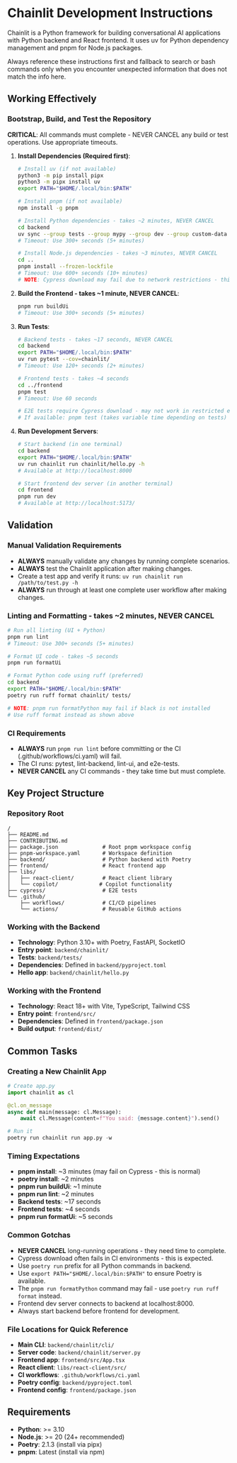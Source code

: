 # Chainlit Development Instructions

Chainlit is a Python framework for building conversational AI applications with Python backend and React frontend. It uses uv for Python dependency management and pnpm for Node.js packages.

Always reference these instructions first and fallback to search or bash commands only when you encounter unexpected information that does not match the info here.

## Working Effectively

### Bootstrap, Build, and Test the Repository

**CRITICAL**: All commands must complete - NEVER CANCEL any build or test operations. Use appropriate timeouts.

1. **Install Dependencies (Required first)**:
   ```bash
   # Install uv (if not available)
   python3 -m pip install pipx
   python3 -m pipx install uv
   export PATH="$HOME/.local/bin:$PATH"
   
   # Install pnpm (if not available)  
   npm install -g pnpm
   
   # Install Python dependencies - takes ~2 minutes, NEVER CANCEL
   cd backend
   uv sync --group tests --group mypy --group dev --group custom-data
   # Timeout: Use 300+ seconds (5+ minutes)
   
   # Install Node.js dependencies - takes ~3 minutes, NEVER CANCEL  
   cd ..
   pnpm install --frozen-lockfile
   # Timeout: Use 600+ seconds (10+ minutes)
   # NOTE: Cypress download may fail due to network restrictions - this is expected in CI environments
   ```

2. **Build the Frontend - takes ~1 minute, NEVER CANCEL**:
   ```bash
   pnpm run buildUi
   # Timeout: Use 300+ seconds (5+ minutes)
   ```

3. **Run Tests**:
   ```bash
   # Backend tests - takes ~17 seconds, NEVER CANCEL
   cd backend
   export PATH="$HOME/.local/bin:$PATH"
   uv run pytest --cov=chainlit/
   # Timeout: Use 120+ seconds (2+ minutes)
   
   # Frontend tests - takes ~4 seconds
   cd ../frontend  
   pnpm test
   # Timeout: Use 60 seconds
   
   # E2E tests require Cypress download - may not work in restricted environments
   # If available: pnpm test (takes variable time depending on tests)
   ```

4. **Run Development Servers**:
   ```bash
   # Start backend (in one terminal)
   cd backend
   export PATH="$HOME/.local/bin:$PATH" 
   uv run chainlit run chainlit/hello.py -h
   # Available at http://localhost:8000
   
   # Start frontend dev server (in another terminal)
   cd frontend
   pnpm run dev  
   # Available at http://localhost:5173/
   ```

## Validation

### Manual Validation Requirements
- **ALWAYS** manually validate any changes by running complete scenarios.
- **ALWAYS** test the Chainlit application after making changes.
- Create a test app and verify it runs: `uv run chainlit run /path/to/test.py -h`
- **ALWAYS** run through at least one complete user workflow after making changes.

### Linting and Formatting - takes ~2 minutes, NEVER CANCEL
```bash
# Run all linting (UI + Python) 
pnpm run lint
# Timeout: Use 300+ seconds (5+ minutes)

# Format UI code - takes ~5 seconds
pnpm run formatUi

# Format Python code using ruff (preferred)
cd backend
export PATH="$HOME/.local/bin:$PATH"
poetry run ruff format chainlit/ tests/

# NOTE: pnpm run formatPython may fail if black is not installed
# Use ruff format instead as shown above
```

### CI Requirements
- **ALWAYS** run `pnpm run lint` before committing or the CI (.github/workflows/ci.yaml) will fail.
- The CI runs: pytest, lint-backend, lint-ui, and e2e-tests.
- **NEVER CANCEL** any CI commands - they take time but must complete.

## Key Project Structure

### Repository Root
```
/
├── README.md
├── CONTRIBUTING.md  
├── package.json              # Root pnpm workspace config
├── pnpm-workspace.yaml       # Workspace definition
├── backend/                  # Python backend with Poetry
├── frontend/                 # React frontend app
├── libs/
│   ├── react-client/         # React client library
│   └── copilot/             # Copilot functionality
├── cypress/                  # E2E tests
└── .github/
    ├── workflows/            # CI/CD pipelines
    └── actions/              # Reusable GitHub actions
```

### Working with the Backend
- **Technology**: Python 3.10+ with Poetry, FastAPI, SocketIO
- **Entry point**: `backend/chainlit/` 
- **Tests**: `backend/tests/`
- **Dependencies**: Defined in `backend/pyproject.toml`
- **Hello app**: `backend/chainlit/hello.py`

### Working with the Frontend  
- **Technology**: React 18+ with Vite, TypeScript, Tailwind CSS
- **Entry point**: `frontend/src/`
- **Dependencies**: Defined in `frontend/package.json`
- **Build output**: `frontend/dist/`

## Common Tasks

### Creating a New Chainlit App
```python
# Create app.py
import chainlit as cl

@cl.on_message
async def main(message: cl.Message):
    await cl.Message(content=f"You said: {message.content}").send()

# Run it
poetry run chainlit run app.py -w
```

### Timing Expectations
- **pnpm install**: ~3 minutes (may fail on Cypress - this is normal)
- **poetry install**: ~2 minutes  
- **pnpm run buildUi**: ~1 minute
- **pnpm run lint**: ~2 minutes
- **Backend tests**: ~17 seconds
- **Frontend tests**: ~4 seconds
- **pnpm run formatUi**: ~5 seconds

### Common Gotchas
- **NEVER CANCEL** long-running operations - they need time to complete.
- Cypress download often fails in CI environments - this is expected.
- Use `poetry run` prefix for all Python commands in backend.
- Use `export PATH="$HOME/.local/bin:$PATH"` to ensure Poetry is available.
- The `pnpm run formatPython` command may fail - use `poetry run ruff format` instead.
- Frontend dev server connects to backend at localhost:8000.
- Always start backend before frontend for development.

### File Locations for Quick Reference
- **Main CLI**: `backend/chainlit/cli/`
- **Server code**: `backend/chainlit/server.py`
- **Frontend app**: `frontend/src/App.tsx`
- **React client**: `libs/react-client/src/`
- **CI workflows**: `.github/workflows/ci.yaml`
- **Poetry config**: `backend/pyproject.toml`
- **Frontend config**: `frontend/package.json`

## Requirements
- **Python**: >= 3.10
- **Node.js**: >= 20 (24+ recommended)
- **Poetry**: 2.1.3 (install via pipx)
- **pnpm**: Latest (install via npm)